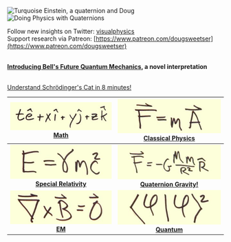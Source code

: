 ![Turquoise Einstein, a quaternion and
Doug](images/Index/turq_einstein_txyz_doug.jpg) ![Doing
Physics with Quaternions](images/Index/banner.jpg)

Follow new insights on Twitter: [visualphysics](https://twitter.com/visualphysics)
<br>Support research via Patreon: [https://www.patreon.com/dougsweetser](https://www.patreon.com/dougsweetser)

<br>**[Introducing Bell's Future Quantum Mechanics](QM/BellsFuture.md), a novel interpretation**

<br>[Understand Schrödinger's Cat in 8 minutes!](https://bit.ly/schrödinger_cat_post_12)

| [![](images/Index/txyz.jpg) <br/> <font class="fa-2x"> Math </font>](Math/math.md) | [![Force equals mass times acceleration](images/Index/fma.jpg) <br/> <font class="fa-2x"> Classical Physics </font>](Classical_physics/classical_physics.md) | 
| :---:   | :--:      | 
| [![energy equals gamma m c squared](images/Index/egmc2.jpg) <br/> <font class="fa-2x">**Special Relativity**</font>](SR/special_relativity.md) | [![F equals minus G M m over R squared](images/Index/fgmmr2.jpg) <br/> <font class="fa-2x"> **Quaternion Gravity!** </font>](Gravity/gravity.md) | 
| [![The curl of the B field is zero](images/Index/curl_B.jpg) <br/> <font class="fa-2x">**EM**</font>](EM/em.md) | [![The norm of the wave function phi](images/Index/phi2.jpg) <br/> <font class="fa-2x">**Quantum**</font>](QM/qm.md)|


